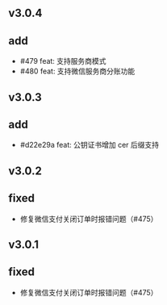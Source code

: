 ## v3.0.4

## add

- #479 feat: 支持服务商模式
- #480 feat: 支持微信服务商分账功能 

## v3.0.3

## add

- #d22e29a feat: 公钥证书增加 cer 后缀支持

## v3.0.2

## fixed

- 修复微信支付关闭订单时报错问题（#475）

## v3.0.1

## fixed

- 修复微信支付关闭订单时报错问题（#475）
